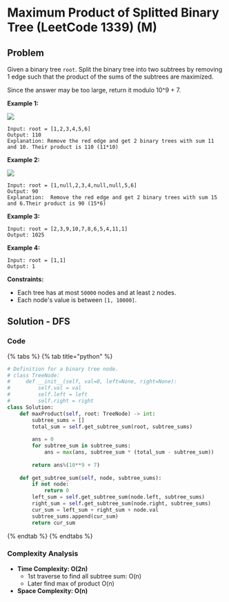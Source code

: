 # Maximum Product of Splitted Binary Tree \(LeetCode 1339\) \(M\)

## Problem

Given a binary tree `root`. Split the binary tree into two subtrees by removing 1 edge such that the product of the sums of the subtrees are maximized.

Since the answer may be too large, return it modulo 10^9 + 7.

**Example 1:**

![](https://assets.leetcode.com/uploads/2020/01/21/sample_1_1699.png)

```text
Input: root = [1,2,3,4,5,6]
Output: 110
Explanation: Remove the red edge and get 2 binary trees with sum 11 and 10. Their product is 110 (11*10)
```

**Example 2:**

![](https://assets.leetcode.com/uploads/2020/01/21/sample_2_1699.png)

```text
Input: root = [1,null,2,3,4,null,null,5,6]
Output: 90
Explanation:  Remove the red edge and get 2 binary trees with sum 15 and 6.Their product is 90 (15*6)
```

**Example 3:**

```text
Input: root = [2,3,9,10,7,8,6,5,4,11,1]
Output: 1025
```

**Example 4:**

```text
Input: root = [1,1]
Output: 1
```

**Constraints:**

* Each tree has at most `50000` nodes and at least `2` nodes.
* Each node's value is between `[1, 10000]`.

## Solution - DFS

### Code

{% tabs %}
{% tab title="python" %}
```python
# Definition for a binary tree node.
# class TreeNode:
#     def __init__(self, val=0, left=None, right=None):
#         self.val = val
#         self.left = left
#         self.right = right
class Solution:
    def maxProduct(self, root: TreeNode) -> int:
        subtree_sums = []
        total_sum = self.get_subtree_sum(root, subtree_sums)
        
        ans = 0
        for subtree_sum in subtree_sums:
            ans = max(ans, subtree_sum * (total_sum - subtree_sum))
        
        return ans%(10**9 + 7)
    
    def get_subtree_sum(self, node, subtree_sums):
        if not node:
            return 0
        left_sum = self.get_subtree_sum(node.left, subtree_sums)
        right_sum = self.get_subtree_sum(node.right, subtree_sums)
        cur_sum = left_sum + right_sum + node.val
        subtree_sums.append(cur_sum)
        return cur_sum
```
{% endtab %}
{% endtabs %}

### Complexity Analysis

* **Time Complexity: O\(2n\)**
  * 1st traverse to find all subtree sum: O\(n\)
  * Later find max of product O\(n\)
* **Space Complexity: O\(n\)**

